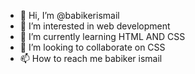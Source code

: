 - 👋 Hi, I’m @babikerismail
- 👀 I’m interested in web development
- 🌱 I’m currently learning HTML AND CSS
- 💞️ I’m looking to collaborate on CSS
- 📫 How to reach me babiker ismail

<!---
babikerismail/babikerismail is a ✨ special ✨ repository because its `README.md` (this file) appears on your GitHub profile.
You can click the Preview link to take a look at your changes.
--->
